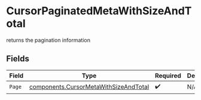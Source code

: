 # CursorPaginatedMetaWithSizeAndTotal

returns the pagination information


## Fields

| Field                                                                                          | Type                                                                                           | Required                                                                                       | Description                                                                                    |
| ---------------------------------------------------------------------------------------------- | ---------------------------------------------------------------------------------------------- | ---------------------------------------------------------------------------------------------- | ---------------------------------------------------------------------------------------------- |
| `Page`                                                                                         | [components.CursorMetaWithSizeAndTotal](../../models/components/cursormetawithsizeandtotal.md) | :heavy_check_mark:                                                                             | N/A                                                                                            |